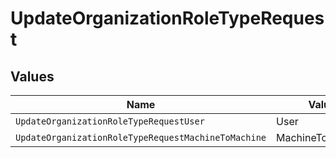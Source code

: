 # UpdateOrganizationRoleTypeRequest


## Values

| Name                                                | Value                                               |
| --------------------------------------------------- | --------------------------------------------------- |
| `UpdateOrganizationRoleTypeRequestUser`             | User                                                |
| `UpdateOrganizationRoleTypeRequestMachineToMachine` | MachineToMachine                                    |